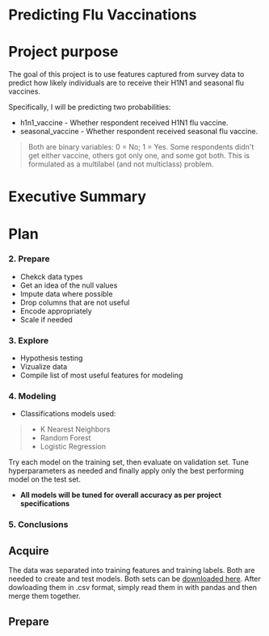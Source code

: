 # Predicting Flu Vaccinations

# Project purpose
The goal of this project is to use features captured from survey data to predict how likely individuals are to receive their H1N1 and seasonal flu vaccines.

Specifically, I will be predicting two probabilities:
- h1n1_vaccine - Whether respondent received H1N1 flu vaccine.
- seasonal_vaccine - Whether respondent received seasonal flu vaccine.
> Both are binary variables: 0 = No; 1 = Yes. Some respondents didn't get either vaccine, others got only one, and some got both. This is formulated as a multilabel (and not multiclass) problem.

# Executive Summary

# Plan
### 2. Prepare
  * Chekck data types
  * Get an idea of the null values
  * Impute data where possible
  * Drop columns that are not useful
  * Encode appropriately
  * Scale if needed
### 3. Explore
  * Hypothesis testing
  * Vizualize data
  * Compile list of most useful features for modeling
### 4. Modeling
  * Classifications models used:
  > - K Nearest Neighbors
  > - Random Forest
  > - Logistic Regression

Try each model on the training set, then evaluate on validation set. Tune hyperparameters as needed and finally apply only the best performing model on the test set.

- __All models will be tuned for overall accuracy as per project specifications__
### 5. Conclusions

## Acquire
The data was separated into training features and training labels. Both are needed to create and test models. Both sets can be [downloaded here](https://www.drivendata.org/competitions/66/flu-shot-learning/data/).
After dowloading them in .csv format, simply read them in with pandas and then merge them together.

## Prepare


